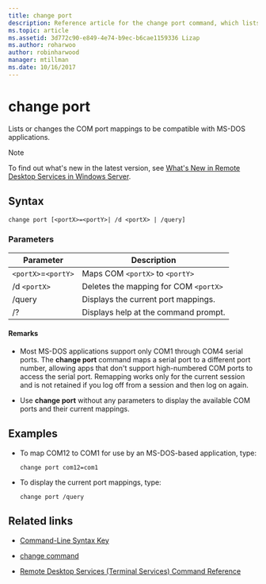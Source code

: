 ```yaml
---
title: change port
description: Reference article for the change port command, which lists or changes the COM port mappings to be compatible with MS-DOS applications.
ms.topic: article
ms.assetid: 3d772c90-e849-4e74-b9ec-b6cae1159336 Lizap
ms.author: roharwoo
author: robinharwood
manager: mtillman
ms.date: 10/16/2017
---
```


# change port



Lists or changes the COM port mappings to be compatible with MS-DOS applications.

> [!NOTE]
> To find out what's new in the latest version, see [What's New in Remote Desktop Services in Windows Server](/previous-versions/windows/it-pro/windows-server-2012-r2-and-2012/dn283323(v=ws.11)).

## Syntax

```
change port [<portX>=<portY>| /d <portX> | /query]
```

### Parameters

| Parameter | Description |
|-----------------|----------------------------------------|
| `<portX>`=`<portY>` | Maps COM `<portX>` to `<portY>` |
| /d `<portX>` | Deletes the mapping for COM `<portX>` |
| /query | Displays the current port mappings. |
| /? | Displays help at the command prompt. |

#### Remarks

- Most MS-DOS applications support only COM1 through COM4 serial ports. The **change port** command maps a serial port to a different port number, allowing apps that don't support high-numbered COM ports to access the serial port. Remapping works only for the current session and is not retained if you log off from a session and then log on again.

- Use **change port** without any parameters to display the available COM ports and their current mappings.

## Examples

- To map COM12 to COM1 for use by an MS-DOS-based application, type:

  ```
  change port com12=com1
  ```

- To display the current port mappings, type:

  ```
  change port /query
  ```

## Related links

- [Command-Line Syntax Key](command-line-syntax-key.md)

- [change command](change.md)

- [Remote Desktop Services (Terminal Services) Command Reference](remote-desktop-services-terminal-services-command-reference.md)

